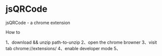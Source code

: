 # jsQRCode
jsQRCode - a chrome extension

How to 

1、download && unzip path-to-unzip
2、open the chrome browner 
3、visit tab chrome://extensions/
4、enable developer mode
5、
